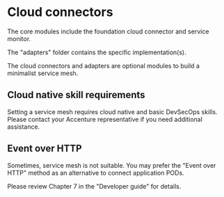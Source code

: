 # Cloud connectors

The core modules include the foundation cloud connector and service monitor.

The "adapters" folder contains the specific implementation(s).

The cloud connectors and adapters are optional modules to build a minimalist service mesh.

## Cloud native skill requirements

Setting a service mesh requires cloud native and basic DevSecOps skills. Please contact your Accenture
representative if you need additional assistance.

## Event over HTTP

Sometimes, service mesh is not suitable. You may prefer the "Event over HTTP" method as an alternative to connect
application PODs.

Please review Chapter 7 in the "Developer guide" for details.
